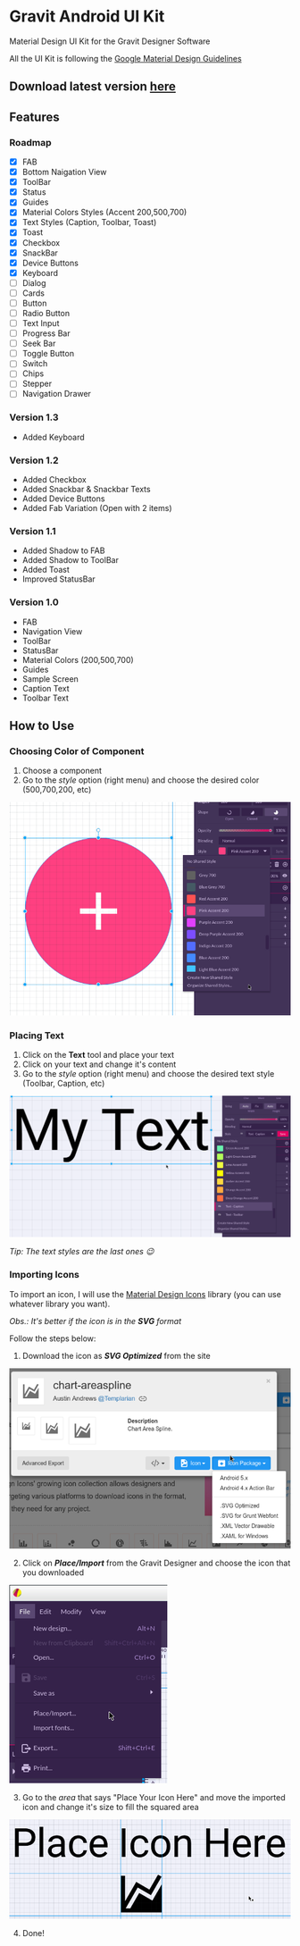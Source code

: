 # Gravit Android UI Kit
Material Design UI Kit for the Gravit Designer Software

All the UI Kit is following the [Google Material Design Guidelines](https://material.io/guidelines/)

Download latest version [here](http://bit.ly/2syr4dy)
--------------------

## Features

### Roadmap

- [X] FAB
- [X] Bottom Naigation View
- [X] ToolBar
- [X] Status
- [X] Guides
- [X] Material Colors Styles (Accent 200,500,700)
- [X] Text Styles (Caption, Toolbar, Toast)
- [X] Toast
- [X] Checkbox
- [X] SnackBar
- [X] Device Buttons
- [X] Keyboard
- [ ] Dialog
- [ ] Cards
- [ ] Button 
- [ ] Radio Button
- [ ] Text Input
- [ ] Progress Bar
- [ ] Seek Bar
- [ ] Toggle Button
- [ ] Switch
- [ ] Chips
- [ ] Stepper
- [ ] Navigation Drawer

### Version 1.3

- Added Keyboard

### Version 1.2

- Added Checkbox
- Added Snackbar & Snackbar Texts
- Added Device Buttons
- Added Fab Variation (Open with 2 items)

### Version 1.1

- Added Shadow to FAB
- Added Shadow to ToolBar
- Added Toast
- Improved StatusBar

### Version 1.0

- FAB
- Navigation View
- ToolBar
- StatusBar
- Material Colors (200,500,700)
- Guides 
- Sample Screen
- Caption Text
- Toolbar Text

## How to Use

### Choosing Color of Component

1. Choose a component
2. Go to the *style* option (right menu) and choose the desired color (500,700,200, etc)

![Change_Color](https://github.com/Dssdiego/Gravit_Android_UI_Kit/blob/master/changing_color.png)

### Placing Text

1. Click on the **Text** tool and place your text
2. Click on your text and change it's content
3. Go to the *style* option (right menu) and choose the desired text style (Toolbar, Caption, etc)

![Change_Text](https://github.com/Dssdiego/Gravit_Android_UI_Kit/blob/master/changing_text.png)

*Tip: The text styles are the last ones :wink:*

### Importing Icons

To import an icon, I will use the [Material Design Icons](https://materialdesignicons.com/) library (you can use whatever library you want).

*Obs.: It's better if the icon is in the **SVG** format*

Follow the steps below:

1. Download the icon as ***SVG Optimized*** from the site

![Download_Icon](https://github.com/Dssdiego/Gravit_Android_UI_Kit/blob/master/material_icon_download_svg.png)

2. Click on ***Place/Import*** from the Gravit Designer and choose the icon that you downloaded

![Place_Import](https://github.com/Dssdiego/Gravit_Android_UI_Kit/blob/master/gravit_place_import.png)

3. Go to the *area* that says "Place Your Icon Here" and move the imported icon and change it's size to fill the squared area

![Place_Here](https://github.com/Dssdiego/Gravit_Android_UI_Kit/blob/master/place_here.png)

4. Done!
